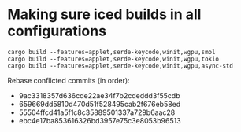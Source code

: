 # Making sure iced builds in all configurations

```shell
cargo build --features=applet,serde-keycode,winit,wgpu,smol
cargo build --features=applet,serde-keycode,winit,wgpu,tokio
cargo build --features=applet,serde-keycode,winit,wgpu,async-std
```

Rebase conflicted commits (in order):

- 9ac3318357d636cde22ae34f7b2cdeddd3f55cdb
- 659669dd5810d470d51f528495cab2f676eb58ed
- 55504ffcd41a5f1c8c35889501337a729b6aac28
- ebc4e17ba853616326bd3957e75c3e8053b96513

